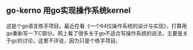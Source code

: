 ## go-kerno 用go实现操作系统kernel

这是个go语言练手项目。最近在看《一个64位操作系统的设计与实现》，打算用go重新写一下C部分。网上看了很多关于go不适合写操作系统的说法，主要是关于gc的讨论，这里不评说，因为只是个练手项目。